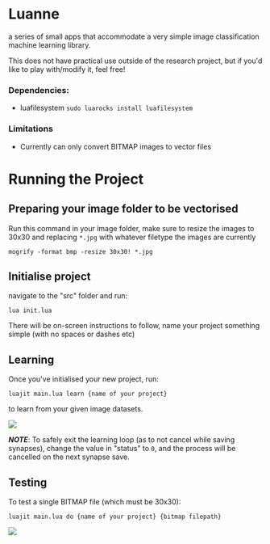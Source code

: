 # Luanne
a series of small apps that accommodate a very simple image classification machine learning library.

This does not have practical use outside of the research project, but if you'd like to play with/modify it, feel free!

### Dependencies:
* luafilesystem `sudo luarocks install luafilesystem`

### Limitations 
* Currently can only convert BITMAP images to vector files

# Running the Project

## Preparing your image folder to be vectorised
Run this command in your image folder, make sure to resize the images to 30x30
and replacing `*.jpg` with whatever filetype the images are currently 
```
mogrify -format bmp -resize 30x30! *.jpg
```

## Initialise project
navigate to the "src" folder and run:
```
lua init.lua
```
There will be on-screen instructions to follow, name your project something simple (with no spaces or dashes etc)


## Learning
Once you've initialised your new project, run:
```
luajit main.lua learn {name of your project}
```
to learn from your given image datasets.

![](http://tfcat.me/files/luanneimages/screencap2.png)

***NOTE***: To safely exit the learning loop (as to not cancel while saving synapses), change the value in "status" to `0`, and the process will be cancelled on the next synapse save. 


## Testing
To test a single BITMAP file (which must be 30x30):

```
luajit main.lua do {name of your project} {bitmap filepath}
```

![](http://tfcat.me/files/luanneimages/screencap1.png)


